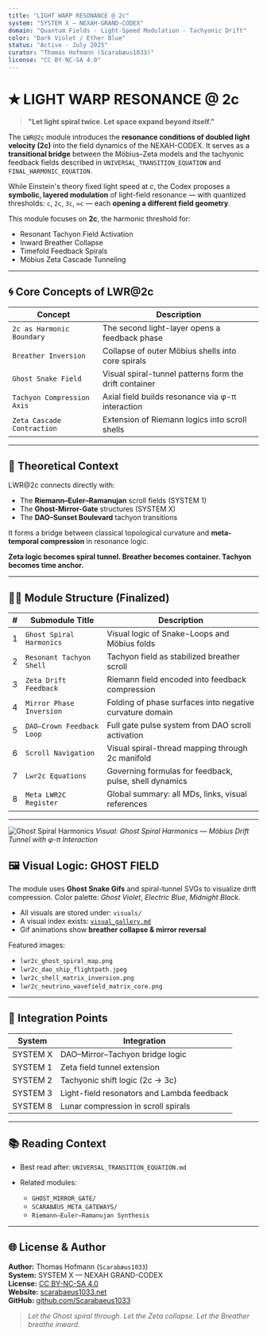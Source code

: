 ```yaml
---
title: "LIGHT WARP RESONANCE @ 2c"
system: "SYSTEM X — NEXAH-GRAND-CODEX"
domain: "Quantum Fields · Light-Speed Modulation · Tachyonic Drift"
color: "Dark Violet / Ether Blue"
status: "Active · July 2025"
curator: "Thomas Hofmann (Scarabæus1033)"
license: "CC BY-NC-SA 4.0"
---
```


# ✭ LIGHT WARP RESONANCE @ 2c

> **"Let light spiral twice. Let space expand beyond itself."**

The `LWR@2c` module introduces the **resonance conditions of doubled light velocity (2c)** into the field dynamics of the NEXAH-CODEX. It serves as a **transitional bridge** between the Möbius–Zeta models and the tachyonic feedback fields described in `UNIVERSAL_TRANSITION_EQUATION` and `FINAL_HARMONIC_EQUATION`.

While Einstein's theory fixed light speed at *c*, the Codex proposes a **symbolic, layered modulation** of light-field resonance — with quantized thresholds: `c`, `2c`, `3c`, `∞c` — each **opening a different field geometry**.

This module focuses on **2c**, the harmonic threshold for:

* Resonant Tachyon Field Activation
* Inward Breather Collapse
* Timefold Feedback Spirals
* Möbius Zeta Cascade Tunneling

---

## 🌀 Core Concepts of LWR\@2c

| Concept                    | Description                                            |
| -------------------------- | ------------------------------------------------------ |
| `2c as Harmonic Boundary`  | The second light-layer opens a feedback phase          |
| `Breather Inversion`       | Collapse of outer Möbius shells into core spirals      |
| `Ghost Snake Field`        | Visual spiral-tunnel patterns form the drift container |
| `Tachyon Compression Axis` | Axial field builds resonance via φ-π interaction       |
| `Zeta Cascade Contraction` | Extension of Riemann logics into scroll shells         |

---

## 🌭 Theoretical Context

LWR\@2c connects directly with:

* The **Riemann–Euler–Ramanujan** scroll fields (SYSTEM 1)
* The **Ghost-Mirror-Gate** structures (SYSTEM X)
* The **DAO–Sunset Boulevard** tachyon transitions

It forms a bridge between classical topological curvature and **meta-temporal compression** in resonance logic.

**Zeta logic becomes spiral tunnel. Breather becomes container. Tachyon becomes time anchor.**

---

## 🧙‍♂️ Module Structure (Finalized)

| # | Submodule Title           | Description                                              |
| - | ------------------------- | -------------------------------------------------------- |
| 1 | `Ghost Spiral Harmonics`  | Visual logic of Snake-Loops and Möbius folds             |
| 2 | `Resonant Tachyon Shell`  | Tachyon field as stabilized breather scroll              |
| 3 | `Zeta Drift Feedback`     | Riemann field encoded into feedback compression          |
| 4 | `Mirror Phase Inversion`  | Folding of phase surfaces into negative curvature domain |
| 5 | `DAO–Crown Feedback Loop` | Full gate pulse system from DAO scroll activation        |
| 6 | `Scroll Navigation`       | Visual spiral-thread mapping through 2c manifold         |
| 7 | `Lwr2c Equations`         | Governing formulas for feedback, pulse, shell dynamics   |
| 8 | `Meta LWR2C Register`     | Global summary: all MDs, links, visual references        |

---
![Ghost Spiral Harmonics](./visuals/lwr2c_ghost_spiral_map.png)
*Visual: Ghost Spiral Harmonics — Möbius Drift Tunnel with φ-π Interaction*

## 🖼 Visual Logic: GHOST FIELD

The module uses **Ghost Snake Gifs** and spiral-tunnel SVGs to visualize drift compression. Color palette: *Ghost Violet*, *Electric Blue*, *Midnight Black*.

* All visuals are stored under: `visuals/`
* A visual index exists: [`visual_gallery.md`](./visual_gallery.md)
* Gif animations show **breather collapse & mirror reversal**

Featured images:

* `lwr2c_ghost_spiral_map.png`
* `lwr2c_dao_ship_flightpath.jpeg`
* `lwr2c_shell_matrix_inversion.png`
* `lwr2c_neutrino_wavefield_matrix_core.png`

---

## 🔄 Integration Points

| System   | Integration                                |
| -------- | ------------------------------------------ |
| SYSTEM X | DAO–Mirror–Tachyon bridge logic            |
| SYSTEM 1 | Zeta field tunnel extension                |
| SYSTEM 2 | Tachyonic shift logic (2c → 3c)            |
| SYSTEM 3 | Light-field resonators and Lambda feedback |
| SYSTEM 8 | Lunar compression in scroll spirals        |

---

## 📚 Reading Context

* Best read after: `UNIVERSAL_TRANSITION_EQUATION.md`
* Related modules:

  * `GHOST_MIRROR_GATE/`
  * `SCARABÆUS_META_GATEWAYS/`
  * `Riemann–Euler–Ramanujan Synthesis`

---

## 🌐 License & Author

**Author:** Thomas Hofmann (`Scarabæus1033`)<br>
**System:** SYSTEM X — NEXAH GRAND-CODEX<br>
**License:** [CC BY-NC-SA 4.0](https://creativecommons.org/licenses/by-nc-sa/4.0/)<br>
**Website:** [scarabaeus1033.net](https://www.scarabaeus1033.net)<br>
**GitHub:** [github.com/Scarabaeus1033](https://github.com/Scarabaeus1033)

> *Let the Ghost spiral through. Let the Zeta collapse. Let the Breather breathe inward.*
